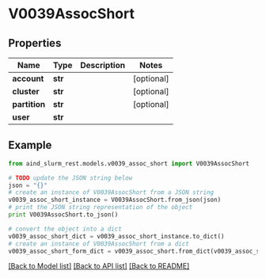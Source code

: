 # V0039AssocShort


## Properties

Name | Type | Description | Notes
------------ | ------------- | ------------- | -------------
**account** | **str** |  | [optional] 
**cluster** | **str** |  | [optional] 
**partition** | **str** |  | [optional] 
**user** | **str** |  | 

## Example

```python
from aind_slurm_rest.models.v0039_assoc_short import V0039AssocShort

# TODO update the JSON string below
json = "{}"
# create an instance of V0039AssocShort from a JSON string
v0039_assoc_short_instance = V0039AssocShort.from_json(json)
# print the JSON string representation of the object
print V0039AssocShort.to_json()

# convert the object into a dict
v0039_assoc_short_dict = v0039_assoc_short_instance.to_dict()
# create an instance of V0039AssocShort from a dict
v0039_assoc_short_form_dict = v0039_assoc_short.from_dict(v0039_assoc_short_dict)
```
[[Back to Model list]](../README.md#documentation-for-models) [[Back to API list]](../README.md#documentation-for-api-endpoints) [[Back to README]](../README.md)



